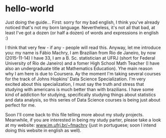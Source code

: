 # hello-world
Just doing the guide...
First: sorry for my bad english, I think you've already noticed that's not my born language. Nevertheless, it's not all that bad, at least I've got a dozen (or half a dozen) of words and expressions in english :)

I think that very few - if any - people will read this. Anyway, let me introduce you: my name is Fábio Machry, I am Brazilian from Rio de Janeiro, by now (2015-11-14) I have 33, I am a B. Sc. statistician at UFRJ (short for Federal University of Rio de Janeiro) and a fomer High School Math Teacher (I have also an undergraduate title at Mathematics Education). Yhe main reason why I am here is due to Coursera. Ay the moment I'm taking several courses for the track of Johns Hopkins' Data Science Specialization. I'm very excited about this specialization, I must say the truth and stress that studying with americans is much better than with brazilians. I have some kind of addiction for studying, specifically studying things about statistics and data analysis, so this series of Data Science courses is being just about perfect for me.

Soon I'll come back to this file telling more about my study projects. Meanwhile, if you are interested in being my study parter, please take a look at my website: www.im.ufrj.br/~fmachry (just in portuguese; soon I intend doing this website in english as well).
